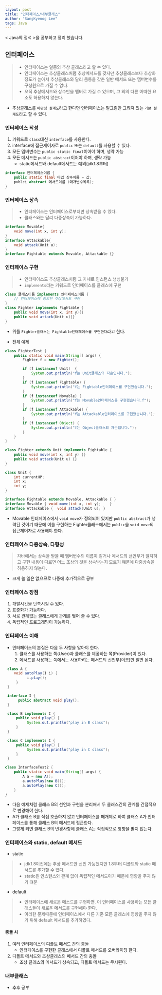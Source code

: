```yaml
---
layout: post
title: "인터페이스/내부클래스"
author: "SangKyenog Lee"
tags: Java
---
```


< Java의 정석 >을 공부하고 정리 했습니다. 

## 인터페이스
> - 인터페이스는 일종의 추상 클래스라고 할 수 있다.
> - 인터페이스는 추상클래스처럼 추상메서드를 갖지만 추상클래스보다 추상화 정도가 높아서 추상클래스와 달리 몸통을 갖춘 일반 메서드 또는 멤버변수를 구성원으로 가질 수 없다.
> - 오직 추상메서드와 상수만을 멤버로 가질 수 있으며, 그 외의 다른 어떠한 요소도 허용하지 않는다.

- 추상클래스를 `미완성 설계도`라고 한다면 인터페이스는 밑그림만 그려져 있는 `기본 설계도`라고 할 수 있다.

### 인터페이스 작성
1. 키워드로 `class`대신 `interface`를 사용한다.
2. interface에 접근제어자로 `public` 또는 `default`를 사용할 수 있다.
3. 모든 멤버변수는 `public static final`이어야 하며, 생략 가능
4. 모든 메서드는 `public abstract`이어야 하며, 생략 가능
    - static메서드와 default메서드는 예외(jdk1.8부터)
```java
interface 인터페이스이름 {
    public static final 타입 상수이름 = 값;
    publci abstract 메서드이름 (매개변수목록);
}
```
### 인터페이스 상속
> - 인터페이스는 인터페이스로부터만 상속받을 수 있다.
> - 클래스와는 달리 다중상속이 가능하다.

```java
interface Movable{
    void move(int x, int y);
}
interface Attackable{
    void attack(Unit u);
}
interface Fightable extends Movable, Attackable {}
```

### 인터페이스 구현
> - 인터페이스도 추상클래스처럼 그 자체로 인스턴스 생성불가
> - `implements`라는 키워드로 인터페이스를 클래스에 구현

```java
class 클래스이름 implements 인터페이스이름 {
    // 인터페이스에 정의된 추상메서드 구현
}
class Fighter implements Fightable {
    public void move(int x, int y){}
    public void attack(Unit u){}
}
```
- 위를 `Fighter클래스는 Fightable인터페이스를 구현한다`라고 한다.

- 전체 예제
```java
class FighterTest {
	public static void main(String[] args) {
		Fighter f = new Fighter();

		if (f instanceof Unit)	{		
			System.out.println("f는 Unit클래스의 자손입니다.");
		}
		if (f instanceof Fightable) {	
			System.out.println("f는 Fightable인터페이스를 구현했습니다.");
		}
		if (f instanceof Movable) {		
			System.out.println("f는 Movable인터페이스를 구현했습니다.f");
		}
		if (f instanceof Attackable) {	
			System.out.println("f는 Attackable인터페이스를 구현했습니다.");
		}
		if (f instanceof Object) {		
			System.out.println("f는 Object클래스의 자손입니다.");
		}
	}
}

class Fighter extends Unit implements Fightable {
	public void move(int x, int y) {}
	public void attack(Unit u) {}
}

class Unit {
	int currentHP;	
	int x;			
	int y;		
}

interface Fightable extends Movable, Attackable { }
interface Movable {	void move(int x, int y);	}
interface Attackable {	void attack(Unit u); }
```

- Movable 인터페이스에서 `void move`가 정의되어 있지만 `public abstract`가 생략된 것이기 때문에 이를 구현하는 Fighter클래스에서는 `public`을 `void move`의 접근제어자로 사용해야 한다.

### 인터페이스 다중상속, 다형성
> 자바에서는 상속을 받을 때 멤버변수의 이름이 같거나 메서드의 선언부가 일치하고 구현 내용이 다르면 어느 조상의 것을 상속받는지 모르기 떄문에 다중상속을 허용하지 않는다.

- 크게 쓸 일은 없으므로 나중에 추가적으로 공부

### 인터페이스 장점
1. 개발시간을 단축시킬 수 있다.
2. 표준화가 가능하다.
3. 서로 관계없는 클래스에게 관계를 맺어 줄 수 있다.
4. 독립적인 프로그래밍이 가능하다.

### 인터페이스 이해
- 인터페이스의 본질은 다음 두 사항을 알아야 한다.
    1. 클래스를 사용하는 쪽(User)과 클래스를 제공하는 쪽(Provider)이 있다.
    2. 메서드를 사용하는 쪽에서는 사용하려는 메서드의 선언부(이름)만 알면 된다.

```java
 class A {
    void autoPlay(I i) {
          i.play();
     }
 }

 interface I {
      public abstract void play();
 }

 class B implements I {
     public void play() {
          System.out.println("play in B class");
     }
 }

 class C implements I {
     public void play() {
          System.out.println("play in C class");
     }
 }

class InterfaceTest2 {
	public static void main(String[] args) {
		A a = new A();
		a.autoPlay(new B());
		a.autoPlay(new C());
	}
}
```
- 다음 예제처럼 클래스 B의 선언과 구현을 분리해서 두 클래스간의 관계를 간접적으로 변경해야 한다.
- A가 클래스 B를 직접 호출하지 않고 인터페이스를 매개체로 하여 클래스 A가 인터페이스를 통해 클래스 B의 메서드에 접근한다.
- 그렇게 되면 클래스 B의 변경사항에 클래스 A는 직접적으로 영향을 받지 않는다.

### 인터페이스와 static, default 메서드
- static
> - jdk1.8이전에는 추상 메서드만 선언 가능했지만 1.8부터 디폴트와 static 메서드를 추가할 수 있다.
> - static은 인스턴스와 관계 없이 독립적인 메서드이기 때문에 영향을 주지 않기 떄문
- default
> - 인터페이스에 새로운 메소드를 구현하면, 이 인터페이스를 사용하는 모든 클래스들이 새로운 메서드를 구현해야 한다.
> - 이러한 문제때문에 인터페이스에서 다른 기존 모든 클래스에 영향을 주지 않기 위해 default 메서드를 추가하였다.

#### 충돌 시
1. 여러 인터페이스의 디폴트 메서드 간의 충돌
    - 인터페이스를 구현한 클래스에서 디폴트 메서드를 오버라이딩 한다.
2. 디폴트 메서드와 조상클래스의 메서드 간의 충돌
    - 조상 클래스의 메서드가 상속되고, 디폴트 메서드는 무시된다.

### 내부클래스
- 추후 공부
